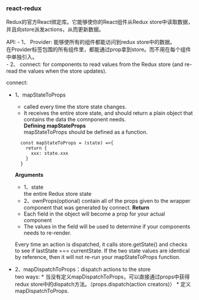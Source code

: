 ### react-redux
Redux的官方React绑定库。它能够使你的React组件从Redux store中读取数据，并且向store派发actions，从而更新数据。

API: 
    - 1、 Provider: 能够使所有的组件都能访问到redux store中的数据。  
            在Provider标签包围的所有组件里，都能通过prop拿到store。而不用在每个组件中单独引入。   
    - 2、 connect:  for components to read values from the Redux store (and re-read the values when the store updates).   
    
connect: 
- 1、mapStateToProps      
   * called every time the store state changes.    
   * It receives the entire store state, and should return a plain object that contains the data the comnponent needs.   
    **Defining mapStateProps**   
    mapStateToProps should be defined as a function.      
    ```
      const mapStateToProps = (state) =>{
        return {
          xxx: state.xxx
        }
      }   
    ```    
    **Arguments**   
    - 1、state   
        the entire Redux store state                       
    - 2、ownProps(optional)
        contain all of the props given to the wrapper component that was generated by connect.
    **Return**
    * Each field in the object will become a prop for your actual component
    * The values in the field will be used to determine if your components needs to re-render.
    
    Every time an action is dispatched, it calls store.getState() and checks to see if lastState === currentState. 
    If the two state values are identical by reference, then it will not re-run your mapStateToProps function.
                              
- 2、mapDispatchToProps：dispatch actions to the store   
    two ways: 
        * 当没有定义mapDispatchToProps，可以直接通过props中获得redux store中的dispatch方法。（props.dispatch(action creators)）
        * 定义mapDispatchToProps.
        
        
        
            
            